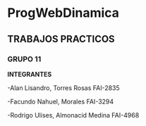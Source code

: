 # ProgWebDinamica

## TRABAJOS PRACTICOS

### GRUPO 11

**INTEGRANTES** 

-Alan Lisandro, Torres Rosas FAI-2835

-Facundo Nahuel, Morales FAI-3294

-Rodrigo Ulises, Almonacid Medina FAI-4968
